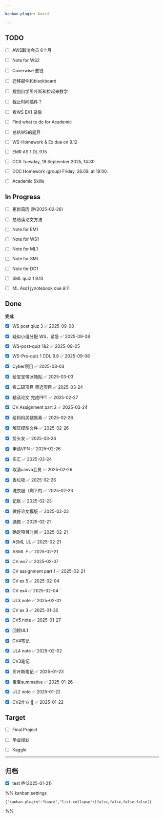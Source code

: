 ```yaml
---

kanban-plugin: board

---
```


## TODO

- [ ] AWS取消会员 6个月
- [ ] Note for WS2
- [ ] Coverwise 要钱
- [ ] 迁移邮件和blackboard
- [ ] 规划自学贝叶斯和捡起来数学
- [ ] 截止时间插件？
- [ ] 看WS EX1 录像
- [ ] Find what to do for Academic
- [ ] 总结WS的题目
- [ ] WS-Homework & Ex  due on 9.12
- [ ] EMR AS 1 DL 9.15
- [ ] CCS Tuesday, 16 September 2025, 14:30
- [ ] DOC Homework (group) Friday, 26.09. at 18:00.
- [ ] Academic Skills


## In Progress

- [ ] 更新简历 @{2025-02-26}
- [ ] 总结读论文方法
- [ ] Note for EM1
- [ ] Note for WS1
- [ ] Note for ML1
- [ ] Note for SML
- [ ] Note for DO1
- [ ] SML quiz 1 9.10
- [ ] ML Ass1 jynotebook due 9.11


## Done

**完成**
- [x] WS post qiuz 3 ✅ 2025-09-08
- [x] 疑似小组分配 WS，紧急 ✅ 2025-09-08
- [x] WS-post-quiz 1&2 ✅ 2025-09-05
- [x] WS-Pre-quiz 1 DDL:9.8 ✅ 2025-09-08
- [x] Cyber项目 ✅ 2025-03-03
- [x] 给宝宝带冰箱贴 ✅ 2025-03-03
- [x] 看二硕项目 筛选项目 ✅ 2025-03-24
- [x] 精读论文 完成PPT ✅ 2025-02-27
- [x] CV Assignment part 2 ✅ 2025-03-24
- [x] 给妈妈买褪黑素 ✅ 2025-02-26
- [x] 解压模型文件 ✅ 2025-02-26
- [x] 剪头发 ✅ 2025-03-24
- [x] 申请VPN ✅ 2025-02-26
- [x] 买汇 ✅ 2025-03-24
- [x] 取消canva会员 ✅ 2025-02-26
- [x] 丢垃圾 ✅ 2025-02-26
- [x] 洗衣服（剩下的 ✅ 2025-02-23
- [x] 记账 ✅ 2025-02-23
- [x] 做好论文模版 ✅ 2025-02-23
- [x] 选题 ✅ 2025-02-21
- [x] 确定项目时间 ✅ 2025-02-21
- [x] ASML UL ✅ 2025-02-21
- [x] ASML F ✅ 2025-02-21
- [x] CV ws7 ✅ 2025-02-07
- [x] CV assignment part 1 ✅ 2025-02-21
- [x] CV ex 5 ✅ 2025-02-04
- [x] CV ex4 ✅ 2025-02-04
- [x] UL3 note ✅ 2025-02-01
- [x] CV ex 3 ✅ 2025-01-30
- [x] CV5 note ✅ 2025-01-27
- [x] 回顾UL1
- [x] CV4笔记
- [x] UL4 note ✅ 2025-02-02
- [x] CV3笔记
- [x] 贝叶斯笔记 ✅ 2025-01-23
- [x] 宝宝summative ✅ 2025-01-26
- [x] UL2 note ✅ 2025-01-22
- [x] CV2作业 🔺 ✅ 2025-01-22


## Target

- [ ] Final Project
- [ ] 学业规划
- [ ] Kaggle


***

## 归档

- [x] test @{2025-01-21}

%% kanban:settings
```
{"kanban-plugin":"board","list-collapse":[false,false,false,false]}
```
%%